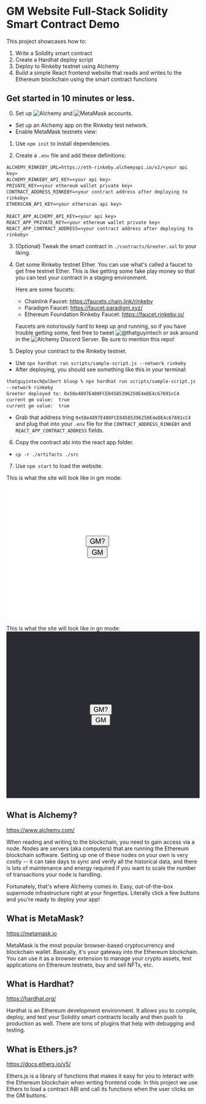 # GM Website Full-Stack Solidity Smart Contract Demo

This project showcases how to:
1. Write a Solidity smart contract
2. Create a Hardhat deploy script
3. Deploy to Rinkeby testnet using Alchemy
4. Build a simple React frontend website that reads and writes to the Ethereum blockchain using the smart contract functions

## Get started in 10 minutes or less.
0. Set up ![Alchemy](https://www.alchemy.com) and ![MetaMask](https://metamask.io/) accounts.
- Set up an Alchemy app on the Rinkeby test network.
- Enable MetaMask testnets view: 

1. Use `npm init` to install dependencies.

2. Create a `.env` file and add these definitions:

```
ALCHEMY_RINKEBY_URL=https://eth-rinkeby.alchemyapi.io/v2/<your api key>
ALCHEMY_RINKEBY_API_KEY=<your api key>
PRIVATE_KEY=<your ethereum wallet private key>
CONTRACT_ADDRESS_RINKEBY=<your contract address after deploying to rinkeby>
ETHERSCAN_API_KEY=<your etherscan api key>

REACT_APP_ALCHEMY_API_KEY=<your api key>
REACT_APP_PRIVATE_KEY=<your ethereum wallet private key>
REACT_APP_CONTRACT_ADDRESS=<your contract address after deploying to rinkeby>
```

3. (Optional) Tweak the smart contract in `./contracts/Greeter.sol` to your liking.

4. Get some Rinkeby testnet Ether. You can use what's called a faucet to get free
   testnet Ether. This is like getting some fake play money so that you can test your
   contract in a staging environment.

   Here are some faucets:
   - Chainlink Faucet: https://faucets.chain.link/rinkeby
   - Paradigm Faucet: https://faucet.paradigm.xyz/
   - Ethereum Foundation Rinkeby Faucet: https://faucet.rinkeby.io/

   Faucets are notoriously hard to keep up and running, so if you have trouble getting
   some, feel free to tweet ![@thatguyintech](https://twitter.com/thatguyintech) or
   ask around in the ![Alchemy Discord Server](https://discord.gg/x8TNmRttre). Be sure
   to mention this repo!

5. Deploy your contract to the Rinkeby testnet.

- Use `npx hardhat run scripts/sample-script.js --network rinkeby`
- After deploying, you should see something like this in your terminal:

```
thatguyintech@albert bloop % npx hardhat run scripts/sample-script.js --network rinkeby
Greeter deployed to: 0x58e4897E480FCE04585396250E4eDE4c67691cC4
current gm value:  true
current gm value:  true
```

- Grab that address tring `0x58e4897E480FCE04585396250E4eDE4c67691cC4` and plug that into
  your `.env` file for the `CONTRACT_ADDRESS_RINKEBY` and `REACT_APP_CONTRACT_ADDRESS` fields.

6. Copy the contract abi into the react app folder.
- `cp -r ./artifacts ./src`

7. Use `npm start` to load the website.

This is what the site will look like in gm mode:
![gm](./gm.png)

This is what the site will look like in gn mode: 
![gn](./gn.png)

## What is Alchemy?

https://www.alchemy.com/

When reading and writing to the blockchain, you need to gain access via a node. Nodes
are servers (aka computers) that are running the Ethereum blockchain software. Setting
up one of these nodes on your own is very costly -- it can take days to sync and verify
all the historical data, and there is lots of maintenance and energy required if you
want to scale the number of transactions your node is handling.

Fortunately, that's where Alchemy comes in. Easy, out-of-the-box supernode infrastructure
right at your fingertips. Literally click a few buttons and you're ready to deploy
your app!

## What is MetaMask?

https://metamask.io

MetaMask is the most popular browser-based cryptocurrency and blockchain wallet.
Basically, it's your gateway into the Ethereum blockchain. You can use it as a
browser extension to manage your crypto assets, test applications on Ethereum
testnets, buy and sell NFTs, etc. 

## What is Hardhat?

https://hardhat.org/

Hardhat is an Ethereum development environment. It allows you to compile, deploy,
and test your Solidity smart contracts locally and then push to production as
well. There are tons of plugins that help with debugging and testing.

## What is Ethers.js?

https://docs.ethers.io/v5/

Ethers.js is a library of functions that makes it easy for you to interact
with the Ethereum blockchain when writing frontend code. In this project we use
Ethers to load a contract ABI and call its functions when the user clicks on
the GM buttons.
